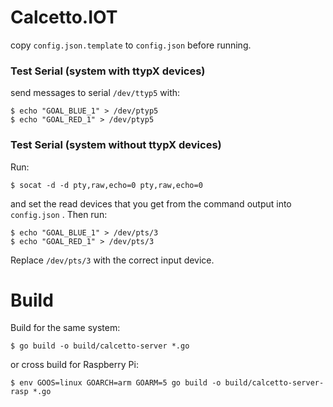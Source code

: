 # Calcetto.IOT

copy `config.json.template` to `config.json` before running.

### Test Serial (system with ttypX devices)

send messages to serial `/dev/ttyp5` with:

    $ echo "GOAL_BLUE_1" > /dev/ptyp5 
    $ echo "GOAL_RED_1" > /dev/ptyp5 

### Test Serial (system without ttypX devices)
Run:

    $ socat -d -d pty,raw,echo=0 pty,raw,echo=0

and set the read devices that you get from the command output into `config.json` . Then run:

    $ echo "GOAL_BLUE_1" > /dev/pts/3 
    $ echo "GOAL_RED_1" > /dev/pts/3

Replace `/dev/pts/3` with the correct input device.

# Build

Build for the same system:

    $ go build -o build/calcetto-server *.go

or cross build for Raspberry Pi:

    $ env GOOS=linux GOARCH=arm GOARM=5 go build -o build/calcetto-server-rasp *.go